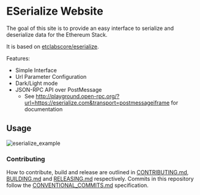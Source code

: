 # ESerialize Website

The goal of this site is to provide an easy interface to serialize and deserialize data for the Ethereum Stack.

It is based on [etclabscore/eserialize](https://github.com/etclabscore/eserialize).

Features:

- Simple Interface
- Url Parameter Configuration
- Dark/Light mode
- JSON-RPC API over PostMessage
  - See http://playground.open-rpc.org/?url=https://eserialize.com&transport=postmessageiframe for documentation

## Usage

![eserialize_example](https://user-images.githubusercontent.com/364566/67719281-c5294800-f98e-11e9-88b1-8814b4af5300.gif)

### Contributing

How to contribute, build and release are outlined in [CONTRIBUTING.md](CONTRIBUTING.md), [BUILDING.md](BUILDING.md) and [RELEASING.md](RELEASING.md) respectively. Commits in this repository follow the [CONVENTIONAL_COMMITS.md](CONVENTIONAL_COMMITS.md) specification.
